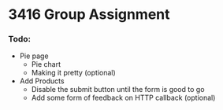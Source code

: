 # 3416 Group Assignment
### Todo:
- Pie page
    - Pie chart
    - Making it pretty (optional)
- Add Products
    - Disable the submit button until the form is good to go
    - Add some form of feedback on HTTP callback (optional)
